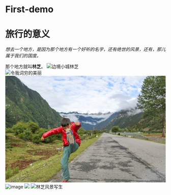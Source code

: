 # First-demo

旅行的意义
==========================
*想去一个地方，是因为那个地方有一个好听的名字，还有绝世的风景，还有，那儿属于我们的国度。*  <br/>

  那个地方就叫**林芝**。
![](https://timgsa.baidu.com/timg?image&quality=80&size=b9999_10000&sec=1492156570088&di=7d1ffedd6d16f434277f73d65f0f5891&imgtype=jpg&src=http%3A%2F%2Fimg3.imgtn.bdimg.com%2Fit%2Fu%3D1932411790%2C1237640318%26fm%3D214%26gp%3D0.jpg "边境小城林芝")<br/>
![](https://timgsa.baidu.com/timg?image&quality=80&size=b9999_10000&sec=1492158115665&di=c89d51487b4a1a950002cf3302c8e77e&imgtype=0&src=http%3A%2F%2Ffile25.mafengwo.net%2FM00%2FA5%2F92%2FwKgB4lNviiKALYe2AB2nT07ZFcA05.jpeg "令我词穷的美丽")
![](https://github.com/financie/First-demo/blob/master/images/linzhi.jpg "看我一脚！")
![image](https://timgsa.baidu.com/timg?image&quality=80&size=b9999_10000&sec=1492156965911&di=f32d7e879d5f7c437434e54f45ccd427&imgtype=0&src=http%3A%2F%2Fwww.369lvyouwang.com%2Fupload%2F20160217%2F201602171718563008.jpg)
![](https://timgsa.baidu.com/timg?image&quality=80&size=b9999_10000&sec=1492157037757&di=7e332173797192dc62deefac54a58d11&imgtype=0&src=http%3A%2F%2Fimage13-c.poco.cn%2Fmypoco%2Fqing%2F20120607%2F13%2F7243384304176373158_750x499_220.jpg)
![](http://s6.sinaimg.cn/mw690/001zCgz5gy6LAR1kqk595&690 "林芝风景写生")
